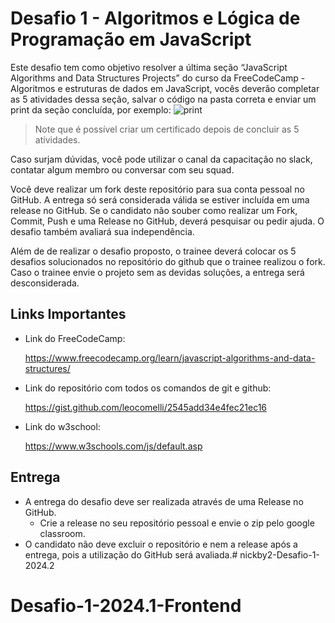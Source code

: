 # Desafio 1 - Algoritmos e Lógica de Programação em JavaScript

Este desafio tem como objetivo resolver a última seção “JavaScript Algorithms and Data Structures Projects” do curso da FreeCodeCamp - Algoritmos e estruturas de dados em JavaScript, vocês deverão completar as 5 atividades dessa seção, salvar o código na pasta correta e enviar um print da seção concluída, por exemplo:
![print](./assets/printJoao.png)

> Note que é possível criar um certificado depois de concluir as 5 atividades.

Caso surjam dúvidas, você pode utilizar o canal da capacitação no slack, contatar algum membro ou conversar com seu squad.

Você deve realizar um fork deste repositório para sua conta pessoal no GitHub. A entrega só será considerada válida se estiver incluída em uma release no GitHub. Se o candidato não souber como realizar um Fork, Commit, Push e uma Release no GitHub, deverá pesquisar ou pedir ajuda. O desafio também avaliará sua independência.

Além de de realizar o desafio proposto, o trainee deverá colocar os 5 desafios solucionados no repositório do github que o trainee realizou o fork. Caso o trainee envie o projeto sem as devidas soluções, a entrega será desconsiderada.

## Links Importantes

- Link do FreeCodeCamp:

    https://www.freecodecamp.org/learn/javascript-algorithms-and-data-structures/
    
- Link do repositório com todos os comandos de git e github:

    https://gist.github.com/leocomelli/2545add34e4fec21ec16

- Link do w3school:

    https://www.w3schools.com/js/default.asp

## Entrega

- A entrega do desafio deve ser realizada através de uma Release no GitHub.
  - Crie a release no seu repositório pessoal e envie o zip pelo google classroom.
- O candidato não deve excluir o repositório e nem a release após a entrega, pois a utilização do GitHub será avaliada.# nickby2-Desafio-1-2024.2
# Desafio-1-2024.1-Frontend
